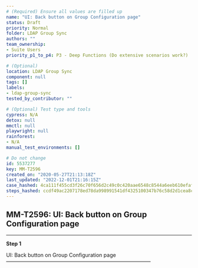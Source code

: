 ```yaml
---
# (Required) Ensure all values are filled up
name: "UI: Back button on Group Configuration page"
status: Draft
priority: Normal
folder: LDAP Group Sync
authors: ""
team_ownership: 
- Suite Users
priority_p1_to_p4: P3 - Deep Functions (Do extensive scenarios work?)

# (Optional)
location: LDAP Group Sync
component: null
tags: []
labels: 
- ldap-group-sync
tested_by_contributor: ""

# (Optional) Test type and tools
cypress: N/A
detox: null
mmctl: null
playwright: null
rainforest: 
- N/A
manual_test_environments: []

# Do not change
id: 5537277
key: MM-T2596
created_on: "2020-05-27T21:13:18Z"
last_updated: "2022-12-01T21:16:15Z"
case_hashed: 4ca111f455cd3f26c70f656d2c49c0c420aae6548c8544a6eeb610efaf2bbf55ab8ebd76305602f4a2e23e4e4b03777d
steps_hashed: ccdf49ac2207178ed78da998991541df4325100347b76c58d2d1cea8cf854afc9c669fe48b70c8069793e80425486f01
---
```


<!-- (Auto-generated) Based on frontmatter's "key" and "name" -->

## MM-T2596: UI: Back button on Group Configuration page

---

**Step 1**

UI: Back button on Group Configuration page\
————————————————————————————
